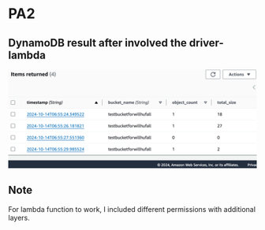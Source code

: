 # PA2

## DynamoDB result after involved the driver-lambda
![alt text](img/image.png)

## Note
For lambda function to work, I included different permissions with additional layers.